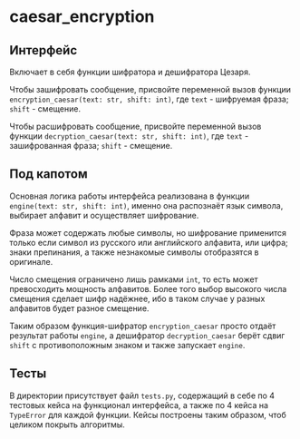 # caesar_encryption

## Интерфейс
Включает в себя функции шифратора и дешифратора Цезаря. 

Чтобы зашифровать сообщение, присвойте переменной вызов функции
`encryption_caesar(text: str, shift: int)`, где `text` - шифруемая
фраза; `shift` - смещение.

Чтобы расшифровать сообщение, присвойте переменной вызов
функции `decryption_caesar(text: str, shift: int)`, где `text` - 
зашифрованная фраза; `shift` - смещение.

## Под капотом
Основная логика работы интерфейса реализована в функции 
`engine(text: str, shift: int)`, именно она распознаёт язык 
символа, выбирает алфавит и осуществляет шифрование. 

Фраза может содержать любые символы, но шифрование применится
только если символ из русского или английского алфавита, или цифра;
знаки препинания, а также незнакомые символы отобразятся в
оригинале.

Число смещения ограничено лишь рамками `int`, то есть может
превосходить мощность алфавитов. Более того выбор высокого числа
смещения сделает шифр надёжнее, ибо в таком случае у 
разных алфавитов будет разное смещение.

Таким образом функция-шифратор `encryption_caesar` просто отдаёт
результат работы `engine`, а дешифратор `decryption_caesar` 
берёт сдвиг `shift` с противоположным знаком и также запускает 
`engine`.

## Тесты
В директории присутствует файл `tests.py`, содержащий в себе
по 4 тестовых кейса на функционал интерфейса, а также
по 4 кейса на `TypeError` для каждой функции.
Кейсы построены таким образом, чтоб целиком покрыть алгоритмы.
